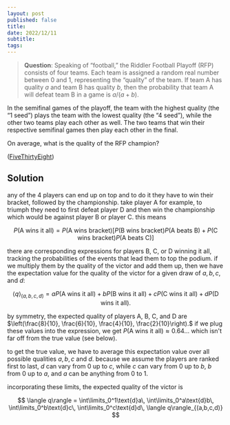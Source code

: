 ```yaml
---
layout: post
published: false
title: 
date: 2022/12/11
subtitle:
tags:
---
```


>**Question**: Speaking of “football,” the Riddler Football Playoff (RFP) consists of four teams. Each team is assigned a random real number between 0 and 1, representing the “quality” of the team. If team A has quality $a$ and team B has quality $b,$ then the probability that team A will defeat team B in a game is $a/(a+b).$

In the semifinal games of the playoff, the team with the highest quality (the “1 seed”) plays the team with the lowest quality (the “4 seed”), while the other two teams play each other as well. The two teams that win their respective semifinal games then play each other in the final.

On average, what is the quality of the RFP champion?

<!--more-->

([FiveThirtyEight](URL))

## Solution

any of the $4$ players can end up on top and to do it they have to win their bracket, followed by the championship. take player A for example, to triumph they need to first defeat player D and then win the championship which would be against player B or player C. this means 

$$ P(\text{A wins it all}) = P(\text{A wins bracket})\left[P(\text{B wins bracket})P(\text{A beats B}) + P(\text{C wins bracket})P(\text{A beats C})\right] $$

there are corresponding expressions for players B, C, or D winning it all, tracking the probabilities of the events that lead them to top the podium. if we multiply them by the quality of the victor and add them up, then we have the expectation value for the quality of the victor for a given draw of $a, b, c,$ and $d:$

$$ \langle q\rangle_{(a,b,c,d)} = a P(\text{A wins it all}) + b P(\text{B wins it all}) + c P(\text{C wins it all}) + d P(\text{D wins it all}). $$

by symmetry, the expected quality of players A, B, C, and D are $\left(\frac{8}{10}, \frac{6}{10}, \frac{4}{10}, \frac{2}{10}\right).$ if we plug these values into the expression, we get $P(\text{A wins it all})\approx 0.64\ldots$ which isn't far off from the true value (see below).

to get the true value, we have to average this expectation value over all possible qualities $a, b, c$ and $d.$ because we assume the players are ranked first to last, $d$ can vary from $0$ up to $c,$ while $c$ can vary from $0$ up to $b,$ $b$ from $0$ up to $a,$ and $a$ can be anything from $0$ to $1.$

incorporating these limits, the expected quality of the victor is

$$ \langle q\rangle = \int\limits_0^1\text{d}a\, \int\limits_0^a\text{d}b\, \int\limits_0^b\text{d}c\, \int\limits_0^c\text{d}d\, \langle q\rangle_{(a,b,c,d)} $$

<br>
